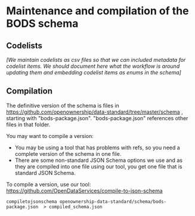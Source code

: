 # Maintenance and compilation of the BODS schema

## Codelists
_[We maintain codelists as csv files so that we can included metadata for codelist items. We should document here what the workflow is around updating them and embedding codelist items as enums in the schema]_


## Compilation

The definitive version of the schema is files in https://github.com/openownership/data-standard/tree/master/schema , starting with "bods-package.json". "bods-package.json" references other files in that folder.

You may want to compile a version:

  *  You may be using a tool that has problems with refs, so you need a complete version of the schema in one file.
  *  There are some non-standard JSON Schema options we use and as they are compiled into one file using our tool, you get one file that is standard JSON Schema.

To compile a version, use our tool: https://github.com/OpenDataServices/compile-to-json-schema

    compiletojsonschema openownership-data-standard/schema/bods-package.json  > compiled_schema.json





